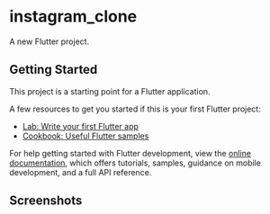 # instagram_clone

A new Flutter project.

## Getting Started

This project is a starting point for a Flutter application.

A few resources to get you started if this is your first Flutter project:

- [Lab: Write your first Flutter app](https://docs.flutter.dev/get-started/codelab)
- [Cookbook: Useful Flutter samples](https://docs.flutter.dev/cookbook)

For help getting started with Flutter development, view the
[online documentation](https://docs.flutter.dev/), which offers tutorials,
samples, guidance on mobile development, and a full API reference.

<!-- Hi there, I am working on instagram clone!!!! -->

## Screenshots

<!-- -!['Screenshot 1'](https://github.com/Prince-Ampomah/Instagram-Clone/blob/story_feature/assets/images/screenshot1.png)

-!['Screenshot 2'](https://github.com/Prince-Ampomah/Instagram-Clone/blob/story_feature/assets/images/screenshot2.png) -->

